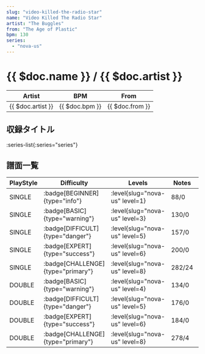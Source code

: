 ```yaml
---
slug: "video-killed-the-radio-star"
name: "Video Killed The Radio Star"
artist: "The Buggles"
from: "The Age of Plastic"
bpm: 130
series:
  - "nova-us"
---
```


# {{ $doc.name }} / {{ $doc.artist }}

|Artist|BPM|From|
|------|---|----|
|{{ $doc.artist }}|{{ $doc.bpm }}|{{ $doc.from }}|

## 収録タイトル

:series-list{:series="series"}

## 譜面一覧

|PlayStyle|Difficulty|Levels|Notes|Movie|
|---------|----------|------|-----|-----|
|SINGLE| :badge[BEGINNER]{type="info"}|<div class="field is-grouped is-grouped-multiline"> :level{slug="nova-us" level=1}</div>|88/0||
|SINGLE| :badge[BASIC]{type="warning"}|<div class="field is-grouped is-grouped-multiline"> :level{slug="nova-us" level=3}</div>|130/0||
|SINGLE| :badge[DIFFICULT]{type="danger"}|<div class="field is-grouped is-grouped-multiline"> :level{slug="nova-us" level=5}</div>|157/0||
|SINGLE| :badge[EXPERT]{type="success"}|<div class="field is-grouped is-grouped-multiline"> :level{slug="nova-us" level=6}</div>|200/0||
|SINGLE| :badge[CHALLENGE]{type="primary"}|<div class="field is-grouped is-grouped-multiline"> :level{slug="nova-us" level=8}</div>|282/24||
|DOUBLE| :badge[BASIC]{type="warning"}|<div class="field is-grouped is-grouped-multiline"> :level{slug="nova-us" level=4}</div>|134/0||
|DOUBLE| :badge[DIFFICULT]{type="danger"}|<div class="field is-grouped is-grouped-multiline"> :level{slug="nova-us" level=5}</div>|176/0||
|DOUBLE| :badge[EXPERT]{type="success"}|<div class="field is-grouped is-grouped-multiline"> :level{slug="nova-us" level=6}</div>|184/0||
|DOUBLE| :badge[CHALLENGE]{type="primary"}|<div class="field is-grouped is-grouped-multiline"> :level{slug="nova-us" level=8}</div>|278/4||
